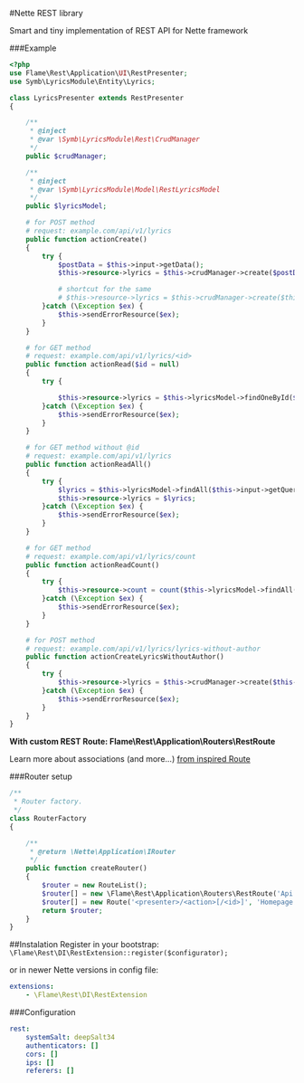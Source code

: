 #Nette REST library

Smart and tiny implementation of REST API for Nette framework

###Example

```php
<?php
use Flame\Rest\Application\UI\RestPresenter;
use Symb\LyricsModule\Entity\Lyrics;

class LyricsPresenter extends RestPresenter
{

	/**
	 * @inject
	 * @var \Symb\LyricsModule\Rest\CrudManager
	 */
	public $crudManager;

	/**
	 * @inject
	 * @var \Symb\LyricsModule\Model\RestLyricsModel
	 */
	public $lyricsModel;

	# for POST method
	# request: example.com/api/v1/lyrics
	public function actionCreate()
	{
		try {
			$postData = $this->input->getData();
			$this->resource->lyrics = $this->crudManager->create($postData);

			# shortcut for the same
			# $this->resource->lyrics = $this->crudManager->create($this->input->data);
		}catch (\Exception $ex) {
			$this->sendErrorResource($ex);
		}
	}

	# for GET method
	# request: example.com/api/v1/lyrics/<id>
	public function actionRead($id = null)
	{
		try {

			$this->resource->lyrics = $this->lyricsModel->findOneById($id);
		}catch (\Exception $ex) {
			$this->sendErrorResource($ex);
		}
	}

	# for GET method without @id
	# request: example.com/api/v1/lyrics
	public function actionReadAll()
	{
		try {
			$lyrics = $this->lyricsModel->findAll($this->input->getQuery('limit', 10), $this->input->getQuery('limit', 0));
			$this->resource->lyrics = $lyrics;
		}catch (\Exception $ex) {
			$this->sendErrorResource($ex);
		}
	}

	# for GET method
	# request: example.com/api/v1/lyrics/count
    public function actionReadCount()
    {
        try {
            $this->resource->count = count($this->lyricsModel->findAll());
        }catch (\Exception $ex) {
            $this->sendErrorResource($ex);
        }
    }

    # for POST method
    # request: example.com/api/v1/lyrics/lyrics-without-author
    public function actionCreateLyricsWithoutAuthor()
    {
        try {
            $this->resource->lyrics = $this->crudManager->create($this->input->data);
        }catch (\Exception $ex) {
            $this->sendErrorResource($ex);
        }
    }
}
```

**With custom REST Route: Flame\Rest\Application\Routers\RestRoute**

Learn more about associations (and more...) [from inspired Route](https://github.com/newPOPE/Nette-RestRoute#associations)

###Router setup

```php
/**
 * Router factory.
 */
class RouterFactory
{

	/**
	 * @return \Nette\Application\IRouter
	 */
	public function createRouter()
	{
		$router = new RouteList();
		$router[] = new \Flame\Rest\Application\Routers\RestRoute('Api:V1');
		$router[] = new Route('<presenter>/<action>[/<id>]', 'Homepage:default');
		return $router;
	}
}

```

##Instalation
Register in your bootstrap:
`\Flame\Rest\DI\RestExtension::register($configurator);`

or in newer Nette versions in config file:
```yaml
extensions:
	- \Flame\Rest\DI\RestExtension
```

###Configuration
```yaml
rest:
	systemSalt: deepSalt34
	authenticators: []
	cors: []
	ips: []
	referers: []
```



